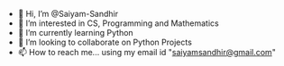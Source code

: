 - 👋 Hi, I’m @Saiyam-Sandhir
- 👀 I’m interested in CS, Programming and Mathematics
- 🌱 I’m currently learning Python
- 💞️ I’m looking to collaborate on Python Projects
- 📫 How to reach me... using my email id "saiyamsandhir@gmail.com"

<!---
Saiyam-Sandhir/Saiyam-Sandhir is a ✨ special ✨ repository because its `README.md` (this file) appears on your GitHub profile.
You can click the Preview link to take a look at your changes.
--->
